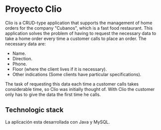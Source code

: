 # Proyecto Clio
Clio is a CRUD-type application that supports the management of home orders for the company "Cubanos", which is a fast food restaurant.
This application solves the problem of having to request the necessary data to take a home order every time a customer calls to place an order. The necessary data are: 
- Name.
- Direction.
- Phone.
- Floor (where the client lives if it is necessary).
- Other indications (Some clients have particular specifications). 

The task of requesting this data each time a customer calls takes considerable time, so Clio was initially thought of. With Clio the customer only has to give the data the first time he calls.

## Technologic stack 
La aplicación esta desarrollada con Java y MySQL.
